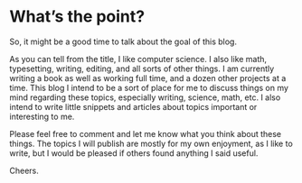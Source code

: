 What’s the point?
===================
So, it might be a good time to talk about the goal of this blog.

As you can tell from the title, I like computer science.  I also like math, typesetting, writing, editing, and all sorts of other things.  I am currently writing a book as well as working full time, and a dozen other projects at a time.  This blog I intend to be a sort of place for me to discuss things on my mind regarding these topics, especially writing, science, math, etc.  I also intend to write little snippets and articles about topics important or interesting to me.

Please feel free to comment and let me know what you think about these things.  The topics I will publish are mostly for my own enjoyment, as I like to write, but I would be pleased if others found anything I said useful.

Cheers.